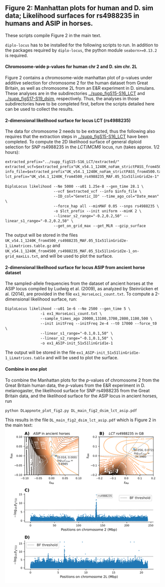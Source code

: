 ## Figure 2: Manhattan plots for human and D. sim data; Likelihood surfaces for rs4988235 in humans and ASIP in horses.

These scripts compile Figure 2 in the main text.

`diplo-locus` has to be installed for the following scripts to run. In addition to the packages required by `diplo-locus`, the python module `seaborn>=0.13.2` is required.

#### Chromosome-wide p-values for human chr 2 and D. sim chr. 2L

Figure 2 contains a chromosome-wide manhattan plot of p-values under additive selection for chromosome 2 for the human dataset from Great Britain, as well as chromosome 2L from an E&R experiment in D. simulans. These analyses are in the subdirectories [../supp_figS15-S16_LCT](../supp_figS15-S16_LCT) and [../supp_figS17-S19_dsim](../supp_figS17-S19_dsim), respectively. Thus, the analyses in those subdirectories have to be completed first, before the scripts detailed here can be used to collect the results.


#### 2-dimensional likelihood surface for locus LCT (rs4988235)

The data for chromosome 2 needs to be extracted, thus the following also requires that the extraction steps in [../supp_figS15-S16_LCT](../supp_figS15-S16_LCT) have been completed. To compute the 2D likelihood surface of general diploid selection for SNP rs4988235 in the _LCT_/_MCM6_ locus, run (takes approx. 1/2 hours):
```shell
extracted_prefix="../supp_figS15-S16_LCT/extracted/"
extracted_vcf=$extracted_prefix"UK_v54.1_1240K_noFam_strictPASS_from4500_c2.vcf"
info_file=$extracted_prefix"UK_v54.1_1240K_noFam_strictPASS_from4500.table"
lct_prefix="UK_v54.1_1240K_from4500_rs4988235_MAF.05_51x51linGrid2e-1"

DiploLocus likelihood --Ne 5000 --u01 1.25e-8 --gen_time 28.1 \
                      --vcf $extracted_vcf --info $info_file \
                      --ID_col="Genetic_ID" --time_ago_col="Date_mean" \
                      --force_hap all --minMAF 0.05 --snps rs4988235 \
                      -o $lct_prefix --init uniform --minK 2 \
                      --linear_s2_range="-0.2,0.2,50" --linear_s1_range="-0.2,0.2,50" \
                      --get_on_grid_max --get_MLR --gzip_surface
```
The output will be stored in the files `UK_v54.1_1240K_from4500_rs4988235_MAF.05_51x51linGrid2e-1_LLmatrices.table.gz` and `UK_v54.1_1240K_from4500_rs4988235_MAF.05_51x51linGrid2e-1_on-grid_maxLLs.txt`, and will be used to plot the surface.

#### 2-dimensional likelihood surface for locus ASIP from ancient horse dataset

The sampled-allele frequencies from the dataset of ancient horses at the ASIP locus compiled by Ludwig et al. (2009), as analyzed by Steinrücken et al. (2014), are provided in the file `ex1_HorseLoci_count.txt`. To compute a 2-dimensional likelihood surface, run:
```shell
DiploLocus likelihood --u01 1e-6 --Ne 2500 --gen_time 5 \
                -i ex1_HorseLoci_count.txt \
                --sample_times_ago 20000,13100,3700,2800,1100,500 \
                --init initFreq --initFreq 2e-4 --t0 17000 --force_t0 \
                --linear_s1_range="-0.1,0.1,50" \
                --linear_s2_range="-0.1,0.1,50" \
                -o ex1_ASIP-init_51x51linGrid1e-1
```
The output will be stored in the file `ex1_ASIP-init_51x51linGrid1e-1_LLmatrices.table` and will be used to plot the surface.

#### Combine in one plot

To combine the Manhattan plots for the $p$-values of chromosome 2 from the Great Britain human data, the $p$-values from the E&R experiment in D. melanogaster, the likelihood surface for SNP rs4988235 from the Great Britain data, and the likelihood surface for the ASIP locus in ancient horses, run
```shell
python DLappnote_plot_fig2.py DL_main_fig2_dsim_lct_asip.pdf
```
This results in the file `DL_main_fig2_dsim_lct_asip.pdf` which is Figure 2 in the main text:
![dsim_lct_asip](DL_main_fig2_dsim_lct_asip.png)